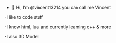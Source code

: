 - 👋 Hi, I’m @vincent13214 you can call me Vincent

-I like to code stuff

-I know html, lua, and currently learning c++ & more

-I also 3D Model
